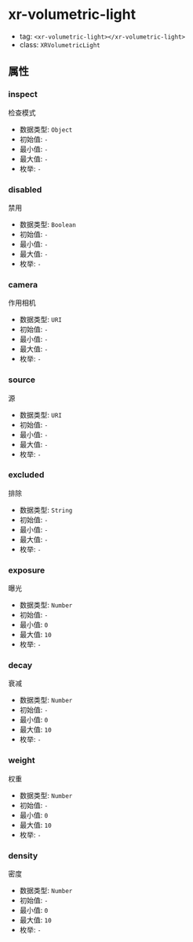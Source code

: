 
# xr-volumetric-light

- tag: `<xr-volumetric-light></xr-volumetric-light>`
- class: `XRVolumetricLight`

## 属性


### inspect

检查模式

- 数据类型: `Object`
- 初始值: `-`
- 最小值: `-`
- 最大值: `-`
- 枚举: `-`


  

### disabled

禁用

- 数据类型: `Boolean`
- 初始值: `-`
- 最小值: `-`
- 最大值: `-`
- 枚举: `-`


  

### camera

作用相机

- 数据类型: `URI`
- 初始值: `-`
- 最小值: `-`
- 最大值: `-`
- 枚举: `-`


  

### source

源

- 数据类型: `URI`
- 初始值: `-`
- 最小值: `-`
- 最大值: `-`
- 枚举: `-`


  

### excluded

排除

- 数据类型: `String`
- 初始值: `-`
- 最小值: `-`
- 最大值: `-`
- 枚举: `-`


  

### exposure

曝光

- 数据类型: `Number`
- 初始值: `-`
- 最小值: `0`
- 最大值: `10`
- 枚举: `-`


  

### decay

衰减

- 数据类型: `Number`
- 初始值: `-`
- 最小值: `0`
- 最大值: `10`
- 枚举: `-`


  

### weight

权重

- 数据类型: `Number`
- 初始值: `-`
- 最小值: `0`
- 最大值: `10`
- 枚举: `-`


  

### density

密度

- 数据类型: `Number`
- 初始值: `-`
- 最小值: `0`
- 最大值: `10`
- 枚举: `-`


  
